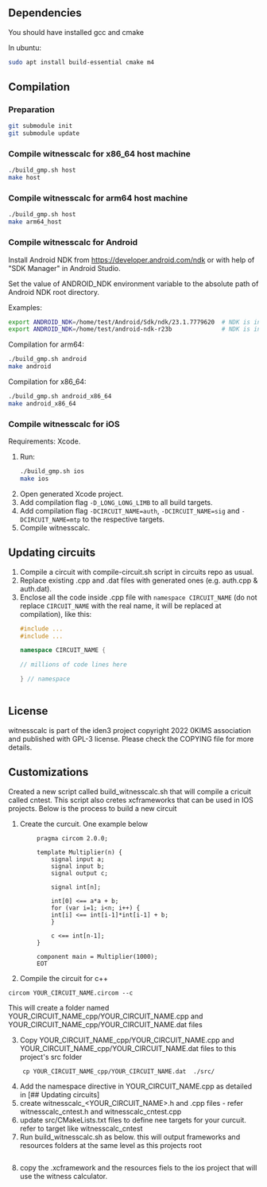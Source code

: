 ## Dependencies

You should have installed gcc and cmake

In ubuntu:

```sh
sudo apt install build-essential cmake m4
```

## Compilation

### Preparation
```sh
git submodule init
git submodule update
```

### Compile witnesscalc for x86_64 host machine

```sh
./build_gmp.sh host
make host
```

### Compile witnesscalc for arm64 host machine

```sh
./build_gmp.sh host
make arm64_host
```

### Compile witnesscalc for Android

Install Android NDK from https://developer.android.com/ndk or with help of "SDK Manager" in Android Studio.

Set the value of ANDROID_NDK environment variable to the absolute path of Android NDK root directory.

Examples:

```sh
export ANDROID_NDK=/home/test/Android/Sdk/ndk/23.1.7779620  # NDK is installed by "SDK Manager" in Android Studio.
export ANDROID_NDK=/home/test/android-ndk-r23b              # NDK is installed as a stand-alone package.
```

Compilation for arm64:

```sh
./build_gmp.sh android
make android
```

Compilation for x86_64:

```sh
./build_gmp.sh android_x86_64
make android_x86_64
```

### Compile witnesscalc for iOS

Requirements: Xcode.

1. Run:
    ````sh
    ./build_gmp.sh ios
    make ios
    ````
2. Open generated Xcode project. 
3. Add compilation flag `-D_LONG_LONG_LIMB` to all build targets.
4. Add compilation flag `-DCIRCUIT_NAME=auth`, `-DCIRCUIT_NAME=sig` and `-DCIRCUIT_NAME=mtp` to the respective targets.
5. Compile witnesscalc.

## Updating circuits
1. Compile a circuit with compile-circuit.sh script in circuits repo as usual.
2. Replace existing <circuitname>.cpp and <circuitname>.dat files with generated ones (e.g. auth.cpp & auth.dat).
3. Enclose all the code inside <circuitname>.cpp file with `namespace CIRCUIT_NAME` (do not replace `CIRCUIT_NAME` with the real name, it will be replaced at compilation), like this:
   ```c++
   #include ... 
   #include ... 
   
   namespace CIRCUIT_NAME {
   
   // millions of code lines here
   
   } // namespace
    
   ```

## License

witnesscalc is part of the iden3 project copyright 2022 0KIMS association and published with GPL-3 license. Please check the COPYING file for more details.

## Customizations
Created a new script called build_witnesscalc.sh that will compile a cricuit called cntest. This script also cretes xcframeworks that can be used in IOS projects. Below is the process to build a new circuit

1. Create the curcuit. One example below

````cat <<EOT > YOUR_CIRCUIT_NAME.circom
		pragma circom 2.0.0;

		template Multiplier(n) {
		    signal input a;
		    signal input b;
		    signal output c;

		    signal int[n];

		    int[0] <== a*a + b;
		    for (var i=1; i<n; i++) {
		    int[i] <== int[i-1]*int[i-1] + b;
		    }

		    c <== int[n-1];
		}

		component main = Multiplier(1000);
		EOT
````
2. Compile the circuit for c++
```
circom YOUR_CIRCUIT_NAME.circom --c
```
This will create a folder named YOUR_CIRCUIT_NAME_cpp/YOUR_CIRCUIT_NAME.cpp and YOUR_CIRCUIT_NAME_cpp/YOUR_CIRCUIT_NAME.dat files

3. Copy YOUR_CIRCUIT_NAME_cpp/YOUR_CIRCUIT_NAME.cpp and YOUR_CIRCUIT_NAME_cpp/YOUR_CIRCUIT_NAME.dat files to this project's src folder

````cp YOUR_CIRCUIT_NAME_cpp/YOUR_CIRCUIT_NAME.cpp ./src/
    cp YOUR_CIRCUIT_NAME_cpp/YOUR_CIRCUIT_NAME.dat  ./src/
````
4. Add the namespace directive in YOUR_CIRCUIT_NAME.cpp as detailed in [## Updating circuits]
5. create witnesscalc_<YOUR_CIRCUIT_NAME>.h and .cpp files - refer witnesscalc_cntest.h and witnesscalc_cntest.cpp
6. update src/CMakeLists.txt files to define nee targets for your curcuit. refer to target like witnesscalc_cntest
7. Run build_witnesscalc.sh as below. this will output frameworks and resources  folders at the same level as this projects root
````./build_witnesscalc.sh

````
8. copy the .xcframework and the resources fiels to the ios project that will use the witness calculator. 
